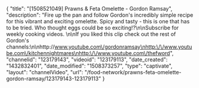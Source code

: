 {
    "title": "[1508521049] Prawns & Feta Omelette - Gordon Ramsay",
    "description": "Fire up the pan and follow Gordon's incredibly simple recipe for this vibrant and exciting omelette. Spicy and tasty - this is one that has to be tried. Who thought eggs could be so exciting!?\n\nSubscribe for weekly cooking videos. \n\nIf you liked this clip check out the rest of Gordon's channels:\n\nhttp:\/\/www.youtube.com\/gordonramsay\nhttp:\/\/www.youtube.com\/kitchennightmares\nhttp:\/\/www.youtube.com\/thefword",
    "channelid": "123179143",
    "videoid": "123179113",
    "date_created": "1432832401",
    "date_modified": "1508373257",
    "type": "captivate",
    "layout": "channelVideo",
    "url": "\/food-network\/prawns-feta-omelette-gordon-ramsay\/123179143-123179113"
}